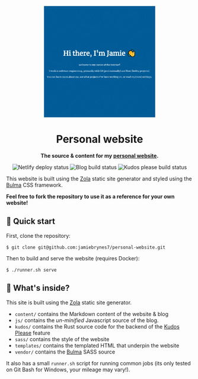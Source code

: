 <div align="center">
  <img src="./static/imgs/website.png" width="300" />

  <h1>Personal website</h1>

  <p>
    <strong>The source & content for my <a href="https://jamiebrynes.com">personal website</a>.</strong>
  </p>

  <p>
    <img alt="Netlify deploy status" src="https://api.netlify.com/api/v1/badges/af1f3486-98da-4b30-a5a9-680e656c709c/deploy-status"/>
    <img alt="Blog build status" src="https://github.com/jamiebrynes7/website/workflows/Check%20blog%20posts/badge.svg"/>
    <img alt="Kudos please build status" src="https://github.com/jamiebrynes7/website/workflows/Build%20Kudos%20Please/badge.svg"/>
  </p>
</div>

This website is built using the [Zola](http://getzola.org) static site generator and styled using the [Bulma](https://bulma.io/) CSS framework.

__Feel free to fork the repository to use it as a reference for your own website!__

## 🚀 Quick start

First, clone the repository:

```
$ git clone git@github.com:jamiebrynes7/personal-website.git
```

Then to build and serve the website (requires Docker):

```
$ ./runner.sh serve
```

## 🧐 What's inside?

This site is built using the [Zola](http://getzola.org) static site generator. 

- `content/` contains the Markdown content of the website & blog
- `js/` contains the _un-minified_ Javascript source of the blog.
- `kudos/` contains the Rust source code for the backend of the [Kudos Please](https://www.jamiebrynes.com/blog/kudos-please/) feature
- `sass/` contains the style of the website
- `templates/` contains the templated HTML that underpin the website
- `vendor/` contains the [Bulma](https://bulma.io/) SASS source

It also has a small `runner.sh` script for running common jobs (its only tested on Git Bash for Windows, your mileage may vary!).
